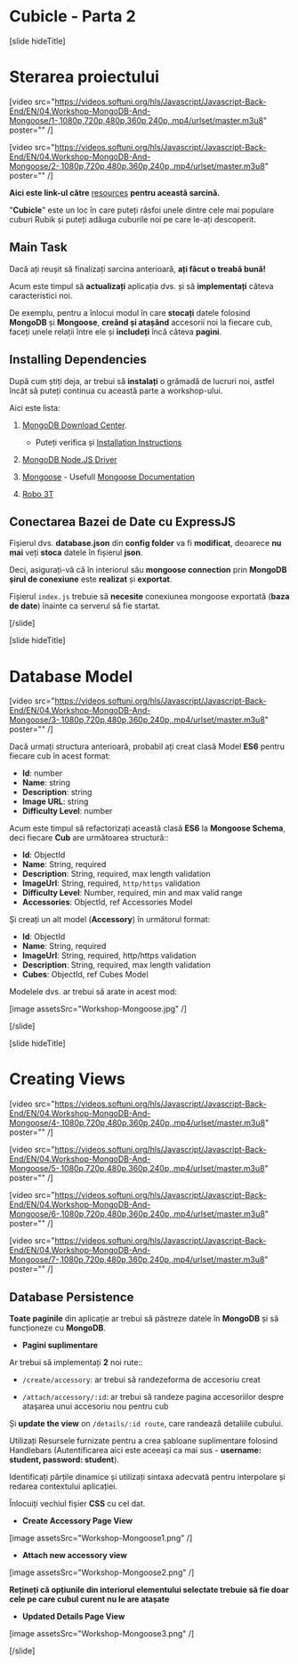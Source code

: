 # Cubicle - Parta 2

[slide hideTitle]

# Sterarea proiectului

[video src="https://videos.softuni.org/hls/Javascript/Javascript-Back-End/EN/04.Workshop-MongoDB-And-Mongoose/1-,1080p,720p,480p,360p,240p,.mp4/urlset/master.m3u8" poster="" /]

[video src="https://videos.softuni.org/hls/Javascript/Javascript-Back-End/EN/04.Workshop-MongoDB-And-Mongoose/2-,1080p,720p,480p,360p,240p,.mp4/urlset/master.m3u8" poster="" /]

**Aici este link-ul către** [resources](https://videos.softuni.org/resources/javascript/javascript-backend/04-Cubicle-Homework-Part-2-Resources.zip) **pentru această sarcină.**

"**Cubicle**" este un loc în care puteți răsfoi unele dintre cele mai populare cuburi Rubik și puteți adăuga cuburile noi pe care le-ați descoperit.

## Main Task

Dacă ați reușit să finalizați sarcina anterioară, **ați făcut o treabă bună!** 

Acum este timpul să **actualizați** aplicația dvs. și să **implementați** câteva caracteristici noi. 

De exemplu, pentru a înlocui modul în care **stocați** datele folosind **MongoDB** și **Mongoose**, **creând și atașând** accesorii noi la fiecare cub, faceți unele relații între ele și **includeți** încă câteva **pagini**.

## Installing Dependencies

După cum știți deja, ar trebui să **instalați** o grămadă de lucruri noi, astfel încât să puteți continua cu această parte a workshop-ului.

Aici este lista:

1. [MongoDB Download Center](https://www.mongodb.com/try). 

    - Puteți verifica și [Installation Instructions](https://docs.mongodb.com/manual/tutorial/install-mongodb-on-windows/) 

2. [MongoDB Node.JS Driver](https://www.npmjs.com/package/mongodb)

3. [Mongoose](https://www.npmjs.com/package/mongoose) - Usefull [Mongoose Documentation](https://mongoosejs.com/docs/guide.html)

4. [Robo 3T](https://robomongo.org/download)

## Conectarea Bazei de Date cu ExpressJS

Fișierul dvs. **database.json** din **config folder** va fi **modificat**, deoarece **nu mai** veți **stoca** datele în fișierul **json**. 

Deci, asigurați-vă că în interiorul său **mongoose connection** prin **MongoDB** **șirul de conexiune** este **realizat** și **exportat**.

Fișierul `index.js` trebuie să **necesite** conexiunea mongoose exportată (**baza de date**) înainte ca serverul să fie startat.


[/slide]

[slide hideTitle]
# Database Model

[video src="https://videos.softuni.org/hls/Javascript/Javascript-Back-End/EN/04.Workshop-MongoDB-And-Mongoose/3-,1080p,720p,480p,360p,240p,.mp4/urlset/master.m3u8" poster="" /]

Dacă urmați structura anterioară, probabil ați creat clasă Model **ES6** pentru fiecare cub în acest format:

- **Id**: number
- **Name**: string
- **Description**: string
- **Image URL**: string
- **Difficulty Level**: number

Acum este timpul să refactorizați această clasă **ES6** la  **Mongoose Schema**, deci fiecare **Cub** are următoarea structură::

- **Id**: ObjectId
- **Name**: String, required
- **Description**: String, required, max length validation
- **ImageUrl**: String, required, `http/https` validation
- **Difficulty Level**: Number, required, min and max valid range
- **Accessories**: ObjectId, ref Accessories Model

Și creați un alt model (**Accessory**) în următorul format:

- **Id**: ObjectId
- **Name**: String, required
- **ImageUrl**: String, required, http/https validation
- **Description**: String, required, max length validation
- **Cubes**: ObjectId, ref Cubes Model

Modelele dvs. ar trebui să arate in acest mod:

[image assetsSrc="Workshop-Mongoose.jpg" /]

[/slide]

[slide hideTitle]
# Creating Views

[video src="https://videos.softuni.org/hls/Javascript/Javascript-Back-End/EN/04.Workshop-MongoDB-And-Mongoose/4-,1080p,720p,480p,360p,240p,.mp4/urlset/master.m3u8" poster="" /]

[video src="https://videos.softuni.org/hls/Javascript/Javascript-Back-End/EN/04.Workshop-MongoDB-And-Mongoose/5-,1080p,720p,480p,360p,240p,.mp4/urlset/master.m3u8" poster="" /]

[video src="https://videos.softuni.org/hls/Javascript/Javascript-Back-End/EN/04.Workshop-MongoDB-And-Mongoose/6-,1080p,720p,480p,360p,240p,.mp4/urlset/master.m3u8" poster="" /]

[video src="https://videos.softuni.org/hls/Javascript/Javascript-Back-End/EN/04.Workshop-MongoDB-And-Mongoose/7-,1080p,720p,480p,360p,240p,.mp4/urlset/master.m3u8" poster="" /]

## Database Persistence

**Toate paginile** din aplicație ar trebui să păstreze datele în **MongoDB** și să funcționeze cu **MongoDB**.

- **Pagini suplimentare**

Ar trebui să implementați **2** noi rute::

- `/create/accessory`: ar trebui să randezeforma de accesoriu creat

- `/attach/accessory/:id`: ar trebui să randeze pagina accesoriilor despre atașarea unui accesoriu nou pentru cub

Și **update the view** on `/details/:id route`, care randează detaliile cubului.

Utilizați Resursele furnizate pentru a crea șabloane suplimentare folosind Handlebars (Autentificarea aici este aceeași ca mai sus - **username: student, password: student**).

Identificați părțile dinamice și utilizați sintaxa adecvată pentru interpolare și redarea contextului aplicației.

Înlocuiți vechiul fișier **CSS** cu cel dat.

- **Create Accessory Page View**

[image assetsSrc="Workshop-Mongoose1.png" /]

- **Attach new accessory view**

[image assetsSrc="Workshop-Mongoose2.png" /]

**Rețineți că opțiunile din interiorul elementului selectate trebuie să fie doar cele pe care cubul curent nu le are atașate**

- **Updated Details Page View**

[image assetsSrc="Workshop-Mongoose3.png" /]

[/slide]
